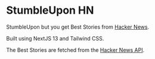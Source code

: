 # StumbleUpon HN

StumbleUpon but you get Best Stories from [Hacker News](https://news.ycombinator.com/).

Built using NextJS 13 and Tailwind CSS.

The Best Stories are fetched from the [Hacker News API](https://github.com/HackerNews/API).
